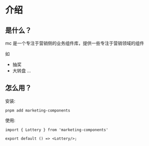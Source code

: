 # 介绍

## 是什么？

mc 是一个专注于营销侧的业务组件库，提供一些专注于营销领域的组件

如
- 抽奖
- 大转盘
...

## 怎么用？

安装:

`pnpm add marketing-components`


使用:

```tsx | pure
import { Lottery } from 'marketing-components'

export default () => <Lottery/>;
```
